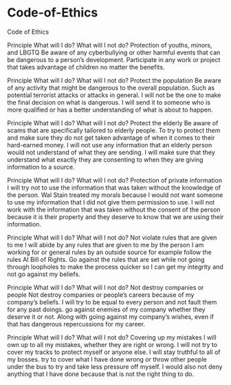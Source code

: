 # Code-of-Ethics
Code of Ethics

Principle
What will I do?
What will I not do?
Protection of youths, minors, and LBGTQ
Be aware of any cyberbullying or other harmful events that can be dangerous to a person’s development.
Participate in any work or project that takes advantage of children no matter the benefits.


Principle
What will I do?
What will I not do?
Protect the population
Be aware of any activity that might be dangerous to the overall population. Such as potential terrorist attacks or attacks in general.
 I will not be the one to make the final decision on what is dangerous. I will send it to someone who is more qualified or has a better understanding of what is about to happen.


Principle
What will I do?
What will I not do?
Protect the elderly
Be aware of scams that are specifically tailored to elderly people. To try to protect them and make sure they do not get taken advantage of when it comes to their hard-earned money.
I will not use any information that an elderly person would not understand of what they are sending. I will make sure that they understand what exactly they are consenting to when they are giving information to a source.


Principle
What will I do?
What will I not do?
Protection of private information
I will try not to use the information that was taken without the knowledge of the person. Wal Stain treated my morals because I would not want someone to use my information that I did not give them permission to use.
I will not work with the information that was taken without the consent of the person because it is their property and they deserve to know that we are using their information.


Principle
What will I do?
What will I not do?
Not violate rules that are given to me
I will abide by any rules that are given to me by the person I am working for or general rules by an outside source for example follow the rules AI Bill of Rights.
Go against the rules that are set while not going through loopholes to make the process quicker so I can get my integrity and not go against my beliefs.


Principle
What will I do?
What will I not do?
Not destroy companies or people
Not destroy companies or people’s careers because of my company’s beliefs. I will try to be equal to every person and not fault them for any past doings.
 go against enemies of my company whether they deserve it or not. Along with going against my company’s wishes, even if that has dangerous repercussions for my career.


Principle
What will I do?
What will I not do?
Covering up my mistakes 
 I will own up to all my mistakes, whether they are right or wrong. I will not try to cover my tracks to protect myself or anyone else. I will stay truthful to all of my bosses.
 try to cover what I have done wrong or throw other people under the bus to try and take less pressure off myself. I would also not deny anything that I have done because that is not the right thing to do.



